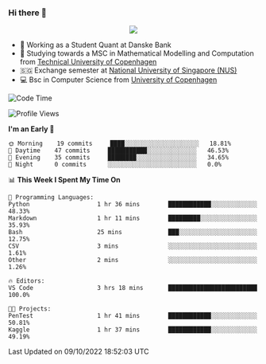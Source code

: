 ### Hi there 👋

<p align="center">
  <img src="https://media4.giphy.com/media/3ohzdKy5Z8TChSDuiA/giphy.gif?cid=ecf05e47r69cojk56gup9q8mep9liy48s94dn2uxsfh6fv39&rid=giphy.gif&ct=g" />
</p>

* 🏦 Working as a Student Quant at Danske Bank
* 🧮 Studying towards a MSC in Mathematical Modelling and Computation from [Technical University of Copenhagen](https://www.dtu.dk)
* 🇸🇬 Exchange semester at [National University of Singapore (NUS)](https://www.nus.edu.sg)
* 💻 Bsc in Computer Science from [University of Copenhagen](https://www.ku.dk/english/)


<!--START_SECTION:waka-->
![Code Time](http://img.shields.io/badge/Code%20Time-9%20hrs%2051%20mins-blue)

![Profile Views](http://img.shields.io/badge/Profile%20Views-16-blue)

**I'm an Early 🐤** 

```text
🌞 Morning    19 commits     ████░░░░░░░░░░░░░░░░░░░░░   18.81% 
🌆 Daytime    47 commits     ███████████░░░░░░░░░░░░░░   46.53% 
🌃 Evening    35 commits     ████████░░░░░░░░░░░░░░░░░   34.65% 
🌙 Night      0 commits      ░░░░░░░░░░░░░░░░░░░░░░░░░   0.0%

```


📊 **This Week I Spent My Time On** 

```text
💬 Programming Languages: 
Python                   1 hr 36 mins        ████████████░░░░░░░░░░░░░   48.33% 
Markdown                 1 hr 11 mins        █████████░░░░░░░░░░░░░░░░   35.93% 
Bash                     25 mins             ███░░░░░░░░░░░░░░░░░░░░░░   12.75% 
CSV                      3 mins              ░░░░░░░░░░░░░░░░░░░░░░░░░   1.61% 
Other                    2 mins              ░░░░░░░░░░░░░░░░░░░░░░░░░   1.26%

🔥 Editors: 
VS Code                  3 hrs 18 mins       █████████████████████████   100.0%

🐱‍💻 Projects: 
PenTest                  1 hr 41 mins        ████████████░░░░░░░░░░░░░   50.81% 
Kaggle                   1 hr 37 mins        ████████████░░░░░░░░░░░░░   49.19%

```


 Last Updated on 09/10/2022 18:52:03 UTC
<!--END_SECTION:waka-->
